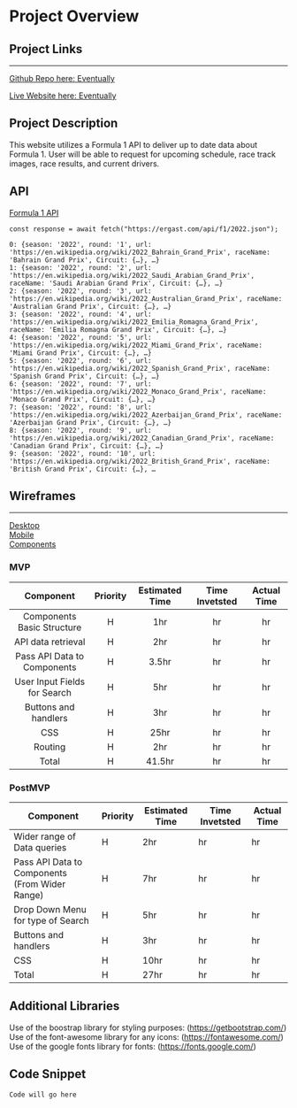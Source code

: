 # Project Overview



## Project Links
------
[Github Repo here: Eventually]()  

[Live Website here: Eventually]()  




## Project Description

This website utilizes a Formula 1 API to deliver up to date data about Formula 1. User will be able to request for upcoming schedule, race track images, race results, and current drivers.

## API

[Formula 1 API](http://ergast.com/mrd/)



```
const response = await fetch("https://ergast.com/api/f1/2022.json");  

0: {season: '2022', round: '1', url: 'https://en.wikipedia.org/wiki/2022_Bahrain_Grand_Prix', raceName: 'Bahrain Grand Prix', Circuit: {…}, …}
1: {season: '2022', round: '2', url: 'https://en.wikipedia.org/wiki/2022_Saudi_Arabian_Grand_Prix', raceName: 'Saudi Arabian Grand Prix', Circuit: {…}, …}
2: {season: '2022', round: '3', url: 'https://en.wikipedia.org/wiki/2022_Australian_Grand_Prix', raceName: 'Australian Grand Prix', Circuit: {…}, …}
3: {season: '2022', round: '4', url: 'https://en.wikipedia.org/wiki/2022_Emilia_Romagna_Grand_Prix', raceName: 'Emilia Romagna Grand Prix', Circuit: {…}, …}
4: {season: '2022', round: '5', url: 'https://en.wikipedia.org/wiki/2022_Miami_Grand_Prix', raceName: 'Miami Grand Prix', Circuit: {…}, …}
5: {season: '2022', round: '6', url: 'https://en.wikipedia.org/wiki/2022_Spanish_Grand_Prix', raceName: 'Spanish Grand Prix', Circuit: {…}, …}
6: {season: '2022', round: '7', url: 'https://en.wikipedia.org/wiki/2022_Monaco_Grand_Prix', raceName: 'Monaco Grand Prix', Circuit: {…}, …}
7: {season: '2022', round: '8', url: 'https://en.wikipedia.org/wiki/2022_Azerbaijan_Grand_Prix', raceName: 'Azerbaijan Grand Prix', Circuit: {…}, …}
8: {season: '2022', round: '9', url: 'https://en.wikipedia.org/wiki/2022_Canadian_Grand_Prix', raceName: 'Canadian Grand Prix', Circuit: {…}, …}
9: {season: '2022', round: '10', url: 'https://en.wikipedia.org/wiki/2022_British_Grand_Prix', raceName: 'British Grand Prix', Circuit: {…}, …

```


## Wireframes

------
[Desktop](https://imgur.com/7D12ZMW)  
[Mobile](https://imgur.com/F89h5gl)  
[Components](https://imgur.com/ytDeE3s)  



### MVP


| Component                    | Priority | Estimated Time | Time Invetsted | Actual Time |
|:------------------------------:|:----------:|:----------------:|:----------------:|:-------------:|
| Components Basic Structure   | H        | 1hr            | hr             | hr          |
| API data retrieval           | H        | 2hr            | hr             | hr          |
| Pass API Data to Components  | H        | 3.5hr          | hr             | hr          |
| User Input Fields for Search | H        | 5hr            | hr             | hr          |
|  Buttons and handlers        | H        | 3hr            | hr             | hr          |
| CSS                          | H        | 25hr           | hr             | hr          |
| Routing                      | H        | 2hr            | hr             | hr          |
| Total                        | H        | 41.5hr         | hr             | hr          |



### PostMVP

| Component                         | Priority | Estimated Time | Time Invetsted | Actual Time |
|-----------------------------------|----------|----------------|----------------|-------------|
| Wider range of Data queries       | H        | 2hr            | hr             | hr          |
| Pass API Data to Components  (From Wider Range)       | H        | 7hr            | hr             | hr          |
| Drop Down Menu for type of Search | H        | 5hr            | hr             | hr          |
|  Buttons and handlers             | H        | 3hr            | hr             | hr          |
| CSS                               | H        | 10hr           | hr             | hr          |
| Total                             | H        | 27hr           | hr             | hr          |



## Additional Libraries

Use of the boostrap library for styling purposes:  (https://getbootstrap.com/)
Use of the font-awesome library for any icons:  (https://fontawesome.com/)
Use of the google fonts library for fonts:  (https://fonts.google.com/)


## Code Snippet

```javascript
Code will go here
```